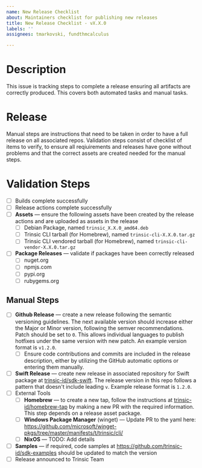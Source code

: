 ```yaml
---
name: New Release Checklist
about: Maintainers checklist for publishing new releases
title: New Release Checklist - vX.X.0
labels: ''
assignees: tmarkovski, fundthmcalculus

---
```


# Description

This issue is tracking steps to complete a release ensuring all artifacts are correctly produced. This covers both automated tasks and manual tasks.

# Release

Manual steps are instructions that need to be taken in order to have a full release on all associated repos. Validation steps consist of checklist of items to verify, to ensure all reqiuirements and releases have gone without problems and that the correct assets are created needed for the manual steps.

# Validation Steps

- [ ] Builds complete successfully
- [ ] Release actions complete successfully
- [ ] **Assets** &mdash; ensure the following assets have been created by the release actions and are uploaded as assets in the release
    - [ ] Debian Package, named `trinsic_X.X.0_amd64.deb`
    - [ ] Trinsic CLI tarball (for Homebrew), named `trinsic-cli-X.X.0.tar.gz`
    - [ ] Trinsic CLI vendored tarball (for Homebrew), named `trinsic-cli-vendor-X.X.0.tar.gz`
- [ ] **Package Releases** &mdash; validate if packages have been correctly released
  - [ ] nuget.org
  - [ ] npmjs.com
  - [ ] pypi.org
  - [ ] rubygems.org

## Manual Steps

- [ ] **Github Release** &mdash; create a new release following the semantic versioning guidelines. The next available version should increase either the Major or Minor version, following the semver recommendations. Patch should be set to `0`. This allows individual languages to publish hotfixes under the same version with new patch. An example version format is `v1.2.0`.
  - [ ] Ensure code contributions and commits are included in the release description, either by utilizing the GitHub automatic options or entering them manually.
- [ ] **Swift Release** &mdash; create new release in associated repository for Swift package at [trinsic-id/sdk-swift](https://github.com/trinsic-id/sdk-swift). The release version in this repo follows a pattern that doesn't include leading `v`. Example release format is `1.2.0`.
- [ ] External Tools
  - [ ] **Homebrew** &mdash; to create a new tap, follow the instructions at [trinsic-id/homebrew-tap](https://github.com/trinsic-id/homebrew-tap) by making a new PR with the required information. This step depends on a release asset package.
  - [ ] **Windows Package Manager** (winget) &mdash; Update PR to the yaml here: https://github.com/microsoft/winget-pkgs/tree/master/manifests/t/trinsic/cli/
  - [ ] **NixOS** &mdash; TODO: Add details
- [ ] **Samples** &mdash; if required, code samples at https://github.com/trinsic-id/sdk-examples should be updated to match the version
- [ ] Release announced to Trinsic Team
